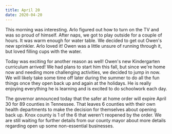 ```yaml
---
title: April 20
date: 2020-04-20
---
```

This morning was interesting. Arlo figured out how to turn on the TV and was so proud of himself. After naps, we got to play outside for a couple of hours. It was warm enough for water table. We decided to get out Owen's new sprinkler. Arlo loved it! Owen was a little unsure of running through it, but loved filling cups with the water.

Today was exciting for another reason as well! Owen's new Kindergarten curriculum arrived! We had plans to start him this fall, but since we're home now and needing more challenging activities, we decided to jump in now. We will likely take some time off later during the summer to do all the fun things once they open back up and again at the holidays. He is really enjoying everything he is learning and is excited to do schoolwork each day. 

The governor announced today that the safer at home order will expire April 30 for 89 counties in Tennessee. That leaves 6 counties with their own health departments to make the decision for themselves about opening back up. Knox county is 1 of the 6 that weren't reopened by the order. We are still waiting for further details from our county mayor about more details regarding open up some non-essential businesses.